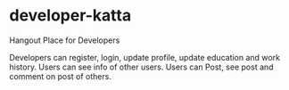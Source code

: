 # developer-katta
Hangout Place for Developers

Developers can register, login, update profile, update education and work history. 
Users can see info of other users. 
Users can Post, see post and comment on post of others.
